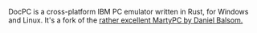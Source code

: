 DocPC is a cross-platform IBM PC emulator written in Rust, for Windows and Linux.
It's a fork of the [rather excellent MartyPC by Daniel Balsom.](https://github.com/dbalsom/martypc)